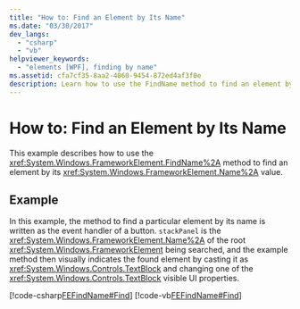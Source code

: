 ```yaml
---
title: "How to: Find an Element by Its Name"
ms.date: "03/30/2017"
dev_langs: 
  - "csharp"
  - "vb"
helpviewer_keywords: 
  - "elements [WPF], finding by name"
ms.assetid: cfa7cf35-8aa2-4060-9454-872ed4af3f0e
description: Learn how to use the FindName method to find an element by its Name value, with examples and links.
---
```

# How to: Find an Element by Its Name
This example describes how to use the <xref:System.Windows.FrameworkElement.FindName%2A> method to find an element by its <xref:System.Windows.FrameworkElement.Name%2A> value.  
  
## Example  
 In this example, the method to find a particular element by its name is written as the event handler of a button. `stackPanel` is the <xref:System.Windows.FrameworkElement.Name%2A> of the root <xref:System.Windows.FrameworkElement> being searched, and the example method then visually indicates the found element by casting it as <xref:System.Windows.Controls.TextBlock> and changing one of the <xref:System.Windows.Controls.TextBlock> visible UI properties.  
  
 [!code-csharp[FEFindName#Find](~/samples/snippets/csharp/VS_Snippets_Wpf/FEFindName/CSharp/default.xaml.cs#find)]
 [!code-vb[FEFindName#Find](~/samples/snippets/visualbasic/VS_Snippets_Wpf/FEFindName/VisualBasic/default.xaml.vb#find)]
